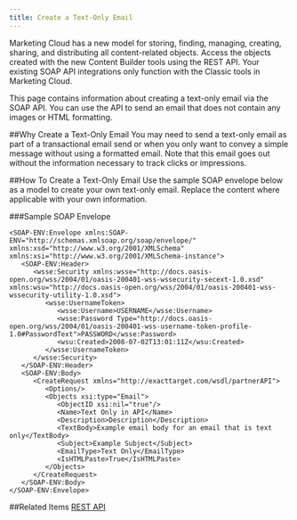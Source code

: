 ```yaml
---
title: Create a Text-Only Email
---
```


<div class="alert">Marketing Cloud has a new model for storing, finding, managing, creating, sharing, and distributing all content-related objects. Access the objects created with the new Content Builder tools using the REST API. Your existing SOAP API integrations only function with the Classic tools in Marketing Cloud.</div>

This page contains information  about creating a text-only email via the SOAP API. You can use the API to send an email that does not contain any images or HTML formatting.

##Why Create a Text-Only Email
You may need to send a text-only email as part of a transactional email send or when you only want to convey a simple message without using a formatted email. Note that this email goes out without the information necessary to track clicks or impressions.

##How To Create a Text-Only Email
Use the sample SOAP envelope below as a model to create your own text-only email. Replace the content where applicable with your own information.

###Sample SOAP Envelope
```
<SOAP-ENV:Envelope xmlns:SOAP-ENV="http://schemas.xmlsoap.org/soap/envelope/" xmlns:xsd="http://www.w3.org/2001/XMLSchema" xmlns:xsi="http://www.w3.org/2001/XMLSchema-instance">
   <SOAP-ENV:Header>
      <wsse:Security xmlns:wsse="http://docs.oasis-open.org/wss/2004/01/oasis-200401-wss-wssecurity-secext-1.0.xsd" xmlns:wsu="http://docs.oasis-open.org/wss/2004/01/oasis-200401-wss-wssecurity-utility-1.0.xsd">
         <wsse:UsernameToken>
            <wsse:Username>USERNAME</wsse:Username>
            <wsse:Password Type="http://docs.oasis-open.org/wss/2004/01/oasis-200401-wss-username-token-profile-1.0#PasswordText">PASSWORD</wsse:Password>
            <wsu:Created>2008-07-02T13:01:11Z</wsu:Created>
         </wsse:UsernameToken>
      </wsse:Security>
   </SOAP-ENV:Header>
   <SOAP-ENV:Body>
      <CreateRequest xmlns="http://exacttarget.com/wsdl/partnerAPI">
         <Options/>
         <Objects xsi:type="Email">
            <ObjectID xsi:nil="true"/>
            <Name>Text Only in API</Name>
            <Description>Description</Description>
            <TextBody>Example email body for an email that is text only</TextBody>
            <Subject>Example Subject</Subject>
            <EmailType>Text Only</EmailType>
            <IsHTMLPaste>True</IsHTMLPaste>
         </Objects>
      </CreateRequest>
   </SOAP-ENV:Body>
</SOAP-ENV:Envelope>
```
##Related Items
[REST API](https://developer.salesforce.com/docs/atlas.en-us.mc-apis.meta/mc-apis/content-api.htm)